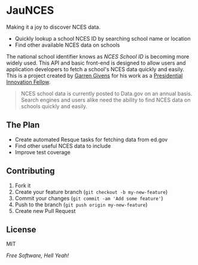 JauNCES
=========

Making it a joy to discover NCES data.

  - Quickly lookup a school NCES ID by searching school name or location
  - Find other available NCES data on schools

The national school identifier knows as *NCES School ID* is becoming more widely used. This API and basic front-end is designed to allow users and application developers to fetch a school's NCES data quickly and easily. This is a project created by [Garren Givens](http://www.garrengivens.com) for his work as a [Presidential Innovation Fellow](http://www.whitehouse.gov/innovationfellows).

> NCES school data is currently posted to Data.gov on an 
> annual basis. Search engines and users alike need the
> ability to find NCES data on schools quickly and easily.


## The Plan
  - Create automated Resque tasks for fetching data from ed.gov
  - Find other useful NCES data to include
  - Improve test coverage
  

## Contributing

1. Fork it
2. Create your feature branch (`git checkout -b my-new-feature`)
3. Commit your changes (`git commit -am 'Add some feature'`)
4. Push to the branch (`git push origin my-new-feature`)
5. Create new Pull Request

License
-

MIT

*Free Software, Hell Yeah!*
